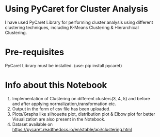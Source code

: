 # Using PyCaret for Cluster Analysis
I have used PyCaret Library for performing cluster analysis using different clustering techniques, including K-Means Clustering & Hierarchical Clustering.

# Pre-requisites
PyCaret Library must be installed. (use: pip install pycaret)

# Info about this Notebook
1. Implementation of Clustering on different clusters(3, 4, 5) and before and after applying normalization,transformation etc.
2. Output in the form of csv file has been uploaded.
3. Plots/Graphs like silhouette plot, distribution plot & Elbow plot for better Visualization are also present in the Notebook.
4. Dataset available on https://pycaret.readthedocs.io/en/stable/api/clustering.html
